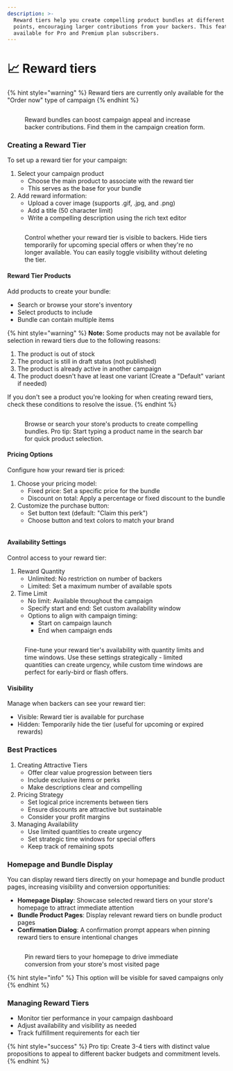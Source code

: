 ```yaml
---
description: >-
  Reward tiers help you create compelling product bundles at different price
  points, encouraging larger contributions from your backers. This feature is
  available for Pro and Premium plan subscribers.
---
```


# 📈 Reward tiers

{% hint style="warning" %}
Reward tiers are currently only available for the "Order now" type of campaign
{% endhint %}

<figure><img src="../.gitbook/assets/FP-tiers-1.png" alt=""><figcaption><p>Reward bundles can boost campaign appeal and increase backer contributions. Find them in the campaign creation form.</p></figcaption></figure>

### Creating a Reward Tier

To set up a reward tier for your campaign:

1. Select your campaign product
   * Choose the main product to associate with the reward tier
   * This serves as the base for your bundle
2. Add reward information:
   * Upload a cover image (supports .gif, .jpg, and .png)
   * Add a title (50 character limit)
   * Write a compelling description using the rich text editor

<figure><img src="../.gitbook/assets/FP-tiers-5.png" alt=""><figcaption><p>Control whether your reward tier is visible to backers. Hide tiers temporarily for upcoming special offers or when they're no longer available. You can easily toggle visibility without deleting the tier.</p></figcaption></figure>

#### Reward Tier Products

Add products to create your bundle:

* Search or browse your store's inventory
* Select products to include
* Bundle can contain multiple items

{% hint style="warning" %}
**Note:** Some products may not be available for selection in reward tiers due to the following reasons:

1. The product is out of stock
2. The product is still in draft status (not published)
3. The product is already active in another campaign
4. The product doesn't have at least one variant (Create a "Default" variant if needed)

If you don't see a product you're looking for when creating reward tiers, check these conditions to resolve the issue.
{% endhint %}

<figure><img src="../.gitbook/assets/FP-tiers-2.png" alt=""><figcaption><p>Browse or search your store's products to create compelling bundles. Pro tip: Start typing a product name in the search bar for quick product selection.</p></figcaption></figure>

#### Pricing Options

Configure how your reward tier is priced:

1. Choose your pricing model:
   * Fixed price: Set a specific price for the bundle
   * Discount on total: Apply a percentage or fixed discount to the bundle
2. Customize the purchase button:
   * Set button text (default: "Claim this perk")
   * Choose button and text colors to match your brand

<figure><img src="../.gitbook/assets/FP-tiers-4.png" alt=""><figcaption></figcaption></figure>

#### Availability Settings

Control access to your reward tier:

1. Reward Quantity
   * Unlimited: No restriction on number of backers
   * Limited: Set a maximum number of available spots
2. Time Limit
   * No limit: Available throughout the campaign
   * Specify start and end: Set custom availability window
   * Options to align with campaign timing:
     * Start on campaign launch
     * End when campaign ends

<figure><img src="../.gitbook/assets/FP-tiers-3.png" alt=""><figcaption><p>Fine-tune your reward tier's availability with quantity limits and time windows. Use these settings strategically - limited quantities can create urgency, while custom time windows are perfect for early-bird or flash offers.</p></figcaption></figure>

#### Visibility

Manage when backers can see your reward tier:

* Visible: Reward tier is available for purchase
* Hidden: Temporarily hide the tier (useful for upcoming or expired rewards)

### Best Practices

1. Creating Attractive Tiers
   * Offer clear value progression between tiers
   * Include exclusive items or perks
   * Make descriptions clear and compelling
2. Pricing Strategy
   * Set logical price increments between tiers
   * Ensure discounts are attractive but sustainable
   * Consider your profit margins
3. Managing Availability
   * Use limited quantities to create urgency
   * Set strategic time windows for special offers
   * Keep track of remaining spots

### Homepage and Bundle Display

You can display reward tiers directly on your homepage and bundle product pages, increasing visibility and conversion opportunities:

* **Homepage Display**: Showcase selected reward tiers on your store's homepage to attract immediate attention
* **Bundle Product Pages**: Display relevant reward tiers on bundle product pages
* **Confirmation Dialog**: A confirmation prompt appears when pinning reward tiers to ensure intentional changes

<figure><img src="../.gitbook/assets/FP-tiers-6.jpg" alt=""><figcaption><p>Pin reward tiers to your homepage to drive immediate conversion from your store's most visited page</p></figcaption></figure>

{% hint style="info" %}
This option will be visible for saved campaigns only
{% endhint %}

### Managing Reward Tiers

* Monitor tier performance in your campaign dashboard
* Adjust availability and visibility as needed
* Track fulfillment requirements for each tier

{% hint style="success" %}
Pro tip: Create 3-4 tiers with distinct value propositions to appeal to different backer budgets and commitment levels.
{% endhint %}

